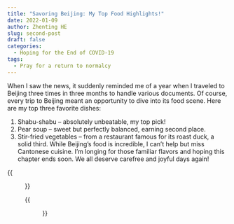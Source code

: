 ```yaml
---
title: "Savoring Beijing: My Top Food Highlights!"
date: 2022-01-09
author: Zhenting HE
slug: second-post
draft: false
categories:
  - Hoping for the End of COVID-19
tags:
  - Pray for a return to normalcy
---
```

When I saw the news, it suddenly reminded me of a year when I traveled to Beijing three times in three months to handle various documents. Of course, every trip to Beijing meant an opportunity to dive into its food scene. Here are my top three favorite dishes:

1. Shabu-shabu – absolutely unbeatable, my top pick!
2. Pear soup – sweet but perfectly balanced, earning second place.
3. Stir-fried vegetables – from a restaurant famous for its roast duck, a solid third.
While Beijing’s food is incredible, I can’t help but miss Cantonese cuisine. I’m longing for those familiar flavors and hoping this chapter ends soon. We all deserve carefree and joyful days again!

{{<figure src="/images/Beijing food-01.jpg" title="Beijing Food Map 1, including shabu-shabu, roast duck, lo mein, small hanging pear soup, fried noodles, bean curd dumplings, rice noodles, fried eggs, cold skin" width="600">}}

{{<figure src="/images/Beijing food-02.jpg" title="Beijing Food Map 2, including fried hechibanko, dan dan noodles, wontons, grilled cold noodles, boiled language, Japanese restaurants in hutongs and Osaka cuisine in Liangmaqiao" width="600">}}